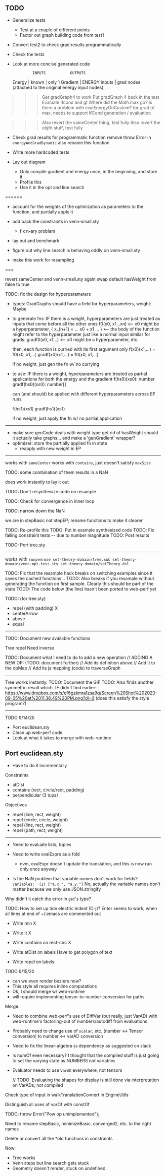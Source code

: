 ## TODO

- Generalize tests
  - Test at a couple of different points
  - Factor out graph building code from test1
- Convert test2 to check grad results programmatically
- Check the tests
- Look at more concise generated code

               INPUTS           OUTPUTS
    Energy   | known          | only 1
    Gradient | ENERGY inputs  | grad nodes (attached to the original energy input nodes)

>>> Get gradGraph4 to work
    Put gradGraph 4 back in the test
    Evaluate ifcond and gt
    Where did the Math.max go?
    Is there a problem with evalEnergyOnCustom?
    for grad of max, needs to support IfCond generation / evaluation

>>> Also revert the sameCenter thing, test fully
>>> Also revert the objfn stuff, test fully

- Check grad results for programmatic function
  remove throw Error in `energyAndGradDynamic`
      also rename this function

- Write more hardcoded tests

- Lay out diagram
  - Only compile gradient and energy once, in the beginning, and store it
  - Profile this
  - Use it in the opt and line search

======

- account for the weights of the optimization as parameters to the function, and partially apply it
- add back the constraints in venn-small.sty
  - fix n-ary problem
- lay out and benchmark

- figure out why line search is behaving oddly on venn-small.sty

- make this work for resampling

===

revert sameCenter and venn-small.sty again
swap default hasWeight from false to true

TODO: fix the design for hyperparameters

- types:
  GradGraphs should have a field for hyperparameters, 
  weight: Maybe<VarAD>

- to generate fns: IF there is a weight,
  hyperparameters are just treated as inputs that come before all the other ones
      f0(x0, x1...xn) <-- x0 might be a hyperparameter, 
        { x_{n+1} = ... x0 + x1 ... } <-- the body of the function might refer to the hyperparameter just like a normal input
      similar for grads:
      gradf0(x0, x1...) <-- x0 might be a hyperparameter, etc.

  then, each function is curried with its first argument only
      f(x0)(x1,...) = f0(x0, x1,...)
      gradf(x0)(x1,...) = f0(x0, x1,...)

  if no weight, just gen the fn w/ no currying

- to use: IF there is a weight,
  hyperparameters are treated as partial applications for both the energy and the gradient
  f(hs0)(xs0): number
  gradf(hs0)(xs0): number[]

  can (and should) be applied with different hyperparameters across EP runs

  f(hs1)(xs1)
  gradf(hs1)(xs1)

  if no weight, just apply the fn w/ no partial application

---

- make sure genCode deals with weight type
  get rid of hasWeight
  should it actually take graphs...
  and make a 'genGradient' wrapper?
- optimizer: store the partially applied fn in state
  - reapply with new weight in EP

---

works with `sameCenter`
works with `contains`, just doesn't satisfy `maxSize`

TODO: some combination of them results in a NaN

does work instantly to lay it out

TODO: Don't resynthesize code on resample

TODO: Check for convergence in inner loop

TODO: narrow down the NaN

we are in stepBasic not stepEP; rename functions to make it clearer

TODO: Re-profile this
TODO: Put in example synthesized code
TODO: Fix failing constraint tests -- due to number magnitude
TODO: Post results

TODO: Port tree.sty

---

works with `runpenrose set-theory-domain/tree.sub set-theory-domain/venn-opt-test.sty set-theory-domain/setTheory.dsl`

TODO: Fix that the resample hack breaks on switching examples since it saves the cached functions...
TODO: Also breaks if you resample without generating the function on first sample. Clearly this should be part of the state
TODO: The code below (the line) hasn't been ported to web-perf yet

TODO: (for tree.sty)
- repel (with padding) X
- centerArrow
- above
- equal

---

TODO: Document new available functions

Tree repel
    Need inverse

TODO: Document what I need to do to add a new operation
// ADDING A NEW OP: (TODO: document further)
// Add its definition above
// Add it to the opMap
// Add its js mapping (code) to traverseGraph

---

Tree works instantly. TODO: Document the GIF 
TODO: Also finds another symmetric result which TF didn't find earlier: https://www.dropbox.com/s/ef6gzkmra1zsa9q/Screen%20Shot%202020-09-05%20at%2011.38.49%20PM.png?dl=0
(does this satisfy the style program?)

---

TODO 9/14/20

- Port euclidean.sty
- Clean up web-perf code
- Look at what it takes to merge with web-runtime

## Port euclidean.sty

- Have to do it incrementally

Constraints
- atDist
- contains (rect, circle/rect, padding)
- perpendicular (3 tups)

Objectives
- repel (line, rect, weight)
- repel (circle, circle, weight)
- repel (line, rect, weight)
- repel (path, rect, weight)

---

- Need to evaluate lists, tuples

- Need to write evalExprs as a fold
  - nvm, evalExpr doesn't update the translation, and this is now run only once anyway

- Is the NaN problem that variable names don't work for fields?
  `variables:  (2) ["a.x.", "a.y."]`
No, actually the variable names don't matter because we only use JSON.stringify

Why didn't it catch the error in `get`'s type?

TODO: How to set up tide electric indent (C-j)? Enter seems to work, when all lines at end of ~/.emacs are commented out

- Write min X
- Write lt  X
- Write contains on rect-circ X
- Write atDist on labels
  Have to get polygon of text

- Write repel on labels

TODO 9/15/20

- can we even render beziers now?
- This style all requires inline computations
- Ok, I should merge w/ web-runtime
- will require implementing tensor-to-number conversion for paths 

Merge:
- Need to combine web-perf's use of DiffVar (but really, just VarAD) with web-runtime's factoring-out of numbers/autodiff from evaluations
- Probably need to change use of `scalar`, etc. (number <-> Tensor conversion) to number <-> varAD conversion
- Need to fix the linear-algebra-js dependency as suggested on slack

- Is numOf even necessary? I thought that the compiled stuff is just going to set the varying state as NUMBERS not variables
- Evaluator needs to use `VarAD` everywhere, not tensors

    // TODO: Evaluating the shapes for display is still done via interpretation on VarADs; not compiled

Check type of input in walkTranslationCovnert in EngineUtils

Distinguish all uses of varOf with constOf

TODO: throw Error("Pow op unimplemented");

Need to rename stepBasic, minimizeBasic, converged2, etc. to the right names

Delete or convert all the *old functions in constraints

Now:
- Tree works
- Venn steps but line search gets stuck
- Geometry doesn't render, stuck on undefined 
